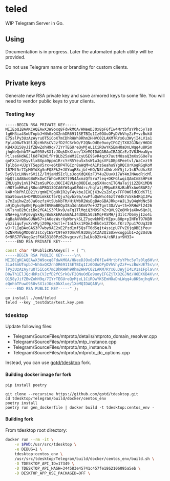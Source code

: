 # teled

WIP Telegram Server in Go.

## Using

Documentation is in progress.
Later the automated patch utility will be provided.

Do not use Telegram name or branding for custom clients.

## Private keys
Generate new RSA private key and save armored keys to some file.
You will need to vendor public keys to your clients.

### Testing key

```pem
-----BEGIN RSA PRIVATE KEY-----
MIIEpQIBAAKCAQEAwX3W9oxq8FdwkMOA/HNeeDJOx8pF6fIw4MrtbfsYPhc5yTs0
lg6H3ia4SmUTnpbJ+NhGxQX2nhDR6911SETBIq1Iz0OUuOPyDVhVhyZzF+vzBukU
E75slPy3UzAzAyruOT5iCoX7mCDhRHWh9Rhm2HHVC02LAKM7RYx6u3WyjI4LV1a1
FplaD0wTh1ElJQcHkRsCVJzfD2fCSrkO/F2QNuOdEe9uoyIFGZjTX82GJNd/H6DX
KB4XQ158yJifZBwZohH9q/7IYrTEGUreQyMjeL1CiROwYKSEmHOaDnLWqq4u8KSm
jhqNeQnhbTFuwG958vSX1zJOqkDkXlue/1XeMQIDAQABAoIBAQCzEzIV8JMwaNyn
Pilse6HdAEJlKdFW2W1fPrBLb25aWMiEcyUSE9SvR4qcX7uutMOsaQ3mXsSGOe7u
qoFXJzrQSyvtlxBXpa9ppm1RrcYrR5YeuSx5sW1w3gsVFLDBp8Peetvl/WaCvzt9
Tplb6v+UJpYT5epV5rx+e6tDP4TGCzr8aWqM+dA1Pz6eahu9YgRQCUrKogRGqKoM
187Mf5r7IpM0YdXgSnFQ8Pk2+JGYuqR8cjbf+KO/NSfxDWrzNY5jtz1sB7oUhzSV
5ySV1cLNNvrSViiZ/lMjaNd5IclLsJogKdQX6zFJY4uZUuvXi7WY4mJMAudRjcMl
HpQtLAABAoGBAMxDwCfWhGvR3KTl9N4AxmzQfSru7leq+DKFGlwqiQAmCm8SHPsH
ZMLUgOy1nVIP4ZsmSuPCou36CI4EVLHg0ODIeLpp5XHxcnITGNaTajji2ZBKiMDN
n9O7bnHEwUjR0onAPBG13QCA6YW4qa08Wdrc/hqfatjMMpxK8BzBaBYxAoGBAPJ/
k4RrRkPhlED21Y/qmWIYEgHkIR2yF4ykbeJEXEjX3w2sZolgxFFF0W6ldCDdK7li
Baa9buwsA+DP8UDimkkCf5rQju7qvbx9a/xwPfuQuWnc46zt7W4k7o5k64KqIJPw
s7mZaihwZz6JaOozfz4tSUskbTM/HjUWbR2WsEgBAoGBAJRkp+WJL3yQ4qWdNc5O
a9jDghs9p0NjPpqdHfBVKmBEQpI8a3dnAKmV7e+JZTgnt3OaVw+t5+XRHoPl2426
UKTsnuB2bCziBo2fGA1S3PlkvD/aFg1TlMgiQ3M9SFnZrQVL9Ze8MkjaXkw6QnJL
BNA+eg/nPp0vg5kNy/BoBXERAoGBALJ4dDBL503EMqFRSMH/jd1lC7O6myjIzo4i
4gBaAXVW8wGUNW67+iA6ezWsrXgWbrykSLZ7yqwkhMIrKEpxu80p+pINFnT97KBR
ymziiqufyuX/vMyj209p/Oxtl+r1nL5ks1FQeJHEkCe1Z7KeLfKrz7pu17OUq320
wJ+7LIgBAoGAS3P7wby9AE2xE2Pzd1mf5QsFT6dSqjt4ssipU7FvZ6jq8BEjPeu+
bZNkMn6gMDQ8rJsCcyCESPC9TeXTOmuWl93DmybtZA2QiSUxwxogpib1+Zg2UsUE
6+9RS7FVAqgGztFKAS3180Pz62kvgcxvYiIwLNoD2k+A/cNRia+9H3I=
-----END RSA PRIVATE KEY-----
```

```cpp
const char *kPublicRSAKeys[] = { "\
-----BEGIN RSA PUBLIC KEY-----\n\
MIIBCgKCAQEAwX3W9oxq8FdwkMOA/HNeeDJOx8pF6fIw4MrtbfsYPhc5yTs0lg6H\n\
3ia4SmUTnpbJ+NhGxQX2nhDR6911SETBIq1Iz0OUuOPyDVhVhyZzF+vzBukUE75s\n\
lPy3UzAzAyruOT5iCoX7mCDhRHWh9Rhm2HHVC02LAKM7RYx6u3WyjI4LV1a1Fpla\n\
D0wTh1ElJQcHkRsCVJzfD2fCSrkO/F2QNuOdEe9uoyIFGZjTX82GJNd/H6DXKB4X\n\
Q158yJifZBwZohH9q/7IYrTEGUreQyMjeL1CiROwYKSEmHOaDnLWqq4u8KSmjhqN\n\
eQnhbTFuwG958vSX1zJOqkDkXlue/1XeMQIDAQAB\n\
-----END RSA PUBLIC KEY-----" };
```

```console
go install ./cmd/teled
teled --key _testdata/test.key.pem
```

### tdesktop

Update following files:
* Telegram/SourceFiles/mtproto/details/mtproto_domain_resolver.cpp
* Telegram/SourceFiles/mtproto/mtp_instance.cpp
* Telegram/SourceFiles/mtproto/mtp_instance.h
* Telegram/SourceFiles/mtproto/mtproto_dc_options.cpp

Instead, you can use [gotd/tdesktop](https://github.com/gotd/tdesktop) fork.

#### Building docker image for fork
```console
pip install poetry

git clone --recursive https://github.com/gotd/tdesktop.git
cd tdesktop/Telegram/build/docker/centos_env
poetry install
poetry run gen_dockerfile | docker build -t tdesktop:centos_env -
```

#### Building fork
From tdesktop root directory:
```bash
docker run --rm -it \
    -v $PWD:/usr/src/tdesktop \
    -e DEBUG=1 \
    tdesktop:centos_env \
    /usr/src/tdesktop/Telegram/build/docker/centos_env/build.sh \
    -D TDESKTOP_API_ID=17349 \
    -D TDESKTOP_API_HASH=344583e45741c457fe1862106095a5eb \
    -D DESKTOP_APP_USE_PACKAGED=OFF \
```

